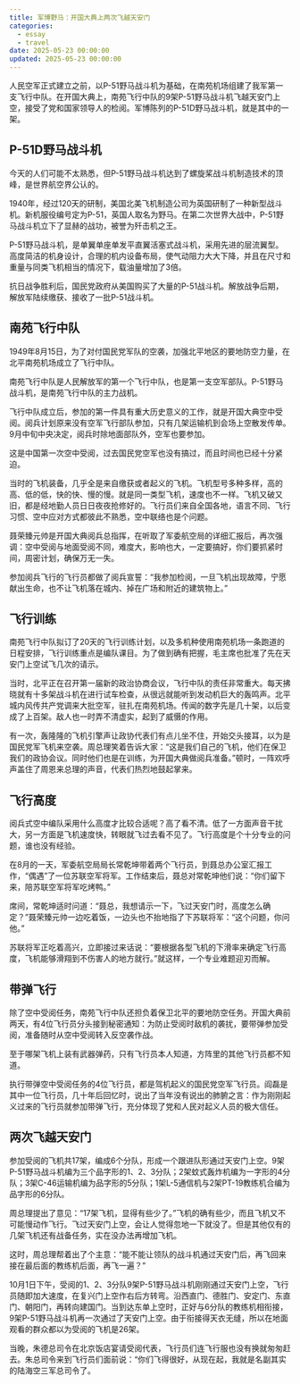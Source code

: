 ```yaml
---
title: 军博野马：开国大典上两次飞越天安门
categories:
  - essay
  - travel
date: 2025-05-23 00:00:00
updated: 2025-05-23 00:00:00
---
```


人民空军正式建立之前，以P-51野马战斗机为基础，在南苑机场组建了我军第一支飞行中队。在开国大典上，南苑飞行中队的9架P-51野马战斗机飞越天安门上空，接受了党和国家领导人的检阅。军博陈列的P-51D野马战斗机，就是其中的一架。

<!-- more -->

## P-51D野马战斗机

今天的人们可能不太熟悉，但P-51野马战斗机达到了螺旋桨战斗机制造技术的顶峰，是世界航空界公认的。

1940年，经过120天的研制，美国北美飞机制造公司为英国研制了一种新型战斗机。新机服役编号定为P-51，英国人取名为野马。在第二次世界大战中，P-51野马战斗机立下了显赫的战功，被誉为歼击机之王。

P-51野马战斗机，是单翼单座单发平直翼活塞式战斗机，采用先进的层流翼型。高度简洁的机身设计，合理的机内设备布局，使气动阻力大大下降，并且在尺寸和重量与同类飞机相当的情况下，载油量增加了3倍。

抗日战争胜利后，国民党政府从美国购买了大量的P-51战斗机。解放战争后期，解放军陆续缴获、接收了一批P-51战斗机。

## 南苑飞行中队

1949年8月15日，为了对付国民党军队的空袭，加强北平地区的要地防空力量，在北平南苑机场成立了飞行中队。

南苑飞行中队是人民解放军的第一个飞行中队，也是第一支空军部队。P-51野马战斗机，是南苑飞行中队的主力战机。

飞行中队成立后，参加的第一件具有重大历史意义的工作，就是开国大典空中受阅。阅兵计划原来没有空军飞行部队参加，只有几架运输机到会场上空散发传单。9月中旬中央决定，阅兵时除地面部队外，空军也要参加。

这是中国第一次空中受阅，过去国民党空军也没有搞过，而且时间也已经十分紧迫。

当时的飞机装备，几乎全是来自缴获或者起义的飞机。飞机型号多种多样，高的高、低的低，快的快、慢的慢。就是同一类型飞机，速度也不一样。飞机又破又旧，都是经地勤人员日日夜夜抢修好的。飞行员们来自全国各地，语言不同、飞行习惯、空中应对方式都彼此不熟悉，空中联络也是个问题。

聂荣臻元帅是开国大典阅兵总指挥，在听取了军委航空局的详细汇报后，再次强调：空中受阅与地面受阅不同，难度大，影响也大，一定要搞好，你们要抓紧时间，周密计划，确保万无一失。

参加阅兵飞行的飞行员都做了阅兵宣誓：“我参加检阅，一旦飞机出现故障，宁愿献出生命，也不让飞机落在城内、掉在广场和附近的建筑物上。”

## 飞行训练

南苑飞行中队拟订了20天的飞行训练计划，以及多机种使用南苑机场一条跑道的日程安排，飞行训练重点是编队课目。为了做到确有把握，毛主席也批准了先在天安门上空试飞几次的请示。

当时，北平正在召开第一届新的政治协商会议，飞行中队的责任非常重大。每天拂晓就有十多架战斗机在进行试车检查，从很远就能听到发动机巨大的轰鸣声。北平城内风传共产党调来大批空军，驻扎在南苑机场。传闻的数字先是几十架，以后变成了上百架。敌人也一时弄不清虚实，起到了威慑的作用。

有一次，轰隆隆的飞机引擎声让政协代表们有点儿坐不住，开始交头接耳，以为是国民党军飞机来空袭。周总理笑着告诉大家：“这是我们自己的飞机，他们在保卫我们的政协会议。同时他们也是在训练，为开国大典做阅兵准备。”顿时，一阵欢呼声盖住了周恩来总理的声音，代表们热烈地鼓起掌来。

## 飞行高度

阅兵式空中编队采用什么高度才比较合适呢？高了看不清。低了一方面声音干扰大，另一方面是飞机速度快，转眼就飞过去看不见了。飞行高度是个十分专业的问题，谁也没有经验。

在8月的一天，军委航空局局长常乾坤带着两个飞行员，到聂总办公室汇报工作，“偶遇”了一位苏联空军将军。工作结束后，聂总对常乾坤他们说：“你们留下来，陪苏联空军将军吃烤鸭。”

席间，常乾坤适时问道：“聂总，我想请示一下，飞过天安门时，高度怎么确定？”聂荣臻元帅一边吃着饭，一边头也不抬地指了下苏联将军：“这个问题，你问他。”

苏联将军正吃着高兴，立即接过来话说：“要根据各型飞机的下滑率来确定飞行高度，飞机能够滑翔到不伤害人的地方就行。”就这样，一个专业难题迎刃而解。

## 带弹飞行

除了空中受阅任务，南苑飞行中队还担负着保卫北平的要地防空任务。开国大典前两天，有4位飞行员分头接到秘密通知：为防止受阅时敌机的袭扰，要带弹参加受阅，准备随时从空中受阅转入反空袭作战。

至于哪架飞机上装有武器弹药，只有飞行员本人知道，方阵里的其他飞行员都不知道。

执行带弹空中受阅任务的4位飞行员，都是驾机起义的国民党空军飞行员。阎磊是其中一位飞行员，几十年后回忆时，说出了当年没有说出的肺腑之言：作为刚刚起义过来的飞行员就参加带弹飞行，充分体现了党和人民对起义人员的极大信任。

## 两次飞越天安门

参加受阅的飞机共17架，编成6个分队，形成一个跟进队形通过天安门上空。9架P-51野马战斗机编为三个品字形的1、2、3分队；2架蚊式轰炸机编为一字形的4分队；3架C-46运输机编为品字形的5分队；1架L-5通信机与2架PT-19教练机合编为品字形的6分队。

周总理提出了意见：“17架飞机，显得有些少了。”飞机的确有些少，而且飞机又不可能慢动作飞行。飞过天安门上空，会让人觉得忽地一下就没了。但是其他仅有的几架飞机还有战备任务，实在没办法再增加飞机。

这时，周总理帮着出了个主意：“能不能让领队的战斗机通过天安门后，再飞回来接在最后面的教练机后面，再飞一遍？”

10月1日下午，受阅的1、2、3分队9架P-51野马战斗机刚刚通过天安门上空，飞行员随即加大速度，在复兴门上空作右后方转弯。沿西直门、德胜门、安定门、东直门、朝阳门，再转向建国门。当到达东单上空时，正好与6分队的教练机相衔接，9架P-51野马战斗机再一次通过了天安门上空。由于衔接得天衣无缝，所以在地面观看的群众都以为受阅的飞机是26架。

当晚，朱德总司令在北京饭店宴请受阅代表，飞行员们连飞行服也没有换就匆匆赶去。朱总司令来到飞行员们面前说：“你们飞得很好，从现在起，我就是名副其实的陆海空三军总司令了。